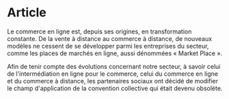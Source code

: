 # Article

Le commerce en ligne est, depuis ses origines, en transformation constante. De la vente à distance au commerce à distance, de nouveaux modèles ne cessent de se développer parmi les entreprises du secteur, comme les places de marchés en ligne, aussi dénommées « Market Place ».

Afin de tenir compte des évolutions concernant notre secteur, à savoir celui de l'intermédiation en ligne pour le commerce, celui du commerce en ligne et du commerce à distance, les partenaires sociaux ont décidé de modifier le champ d'application de la convention collective qui était devenu obsolète.

  
